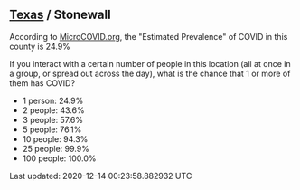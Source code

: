 
## [Texas](/united-states/texas) / Stonewall

According to [MicroCOVID.org](http://microcovid.org),
the "Estimated Prevalence" of COVID in this county is 24.9%

If you interact with a certain number of people in this location
(all at once in a group, or spread out across the day), what is the chance that
1 or more of them has COVID?

- 1 person: 24.9%
- 2 people: 43.6%
- 3 people: 57.6%
- 5 people: 76.1%
- 10 people: 94.3%
- 25 people: 99.9%
- 100 people: 100.0%

Last updated: 2020-12-14 00:23:58.882932 UTC

